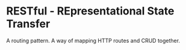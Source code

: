 # RESTful - REpresentational State Transfer 

A routing pattern. A way of mapping HTTP routes and CRUD together.
